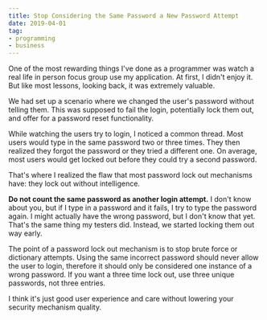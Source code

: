 ```yaml
---
title: Stop Considering the Same Password a New Password Attempt
date: 2019-04-01
tag:
- programming
- business
---
```

One of the most rewarding things I've done as a programmer was watch a real life in person focus group use my application.  At first, I didn't enjoy it. But like most lessons, looking back, it was extremely valuable.  

<!--more-->

We had set up a scenario where we changed the user's password without telling them. This was supposed to fail the login, potentially lock them out, and offer for a password reset functionality.

While watching the users try to login, I noticed a common thread.  Most users would type in the same password two or three times.  They then realized they forgot the password or they tried a different one.  On average, most users would get locked out before they could try a second password.

That's where I realized the flaw that most password lock out mechanisms have: they lock out without intelligence.

**Do not count the same password as another login attempt.** I don't know about you, but if I type in a password and it fails, I try to type the password again. I might actually have the wrong password, but I don't know that yet.  That's the same thing my testers did.  Instead, we started locking them out way early.

The point of a password lock out mechanism is to stop brute force or dictionary attempts.  Using the same incorrect password should never allow the user to login, therefore it should only be considered one instance of a wrong password.  If you want a three time lock out, use three unique passwords, not three entries.

I think it's just good user experience and care without lowering your security mechanism quality.
